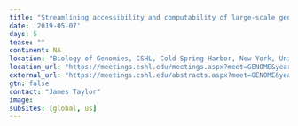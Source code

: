 ```yaml
---
title: "Streamlining accessibility and computability of large-scale genomic datasets with the NHGRI Genomic Data Science Analysis, Visualization, and Informatics Lab-Space (AnVIL)"
date: '2019-05-07'
days: 5
tease: ""
continent: NA
location: "Biology of Genomies, CSHL, Cold Spring Harbor, New York, United States"
location_url: "https://meetings.cshl.edu/meetings.aspx?meet=GENOME&year=19"
external_url: "https://meetings.cshl.edu/abstracts.aspx?meet=GENOME&year=19"
gtn: false
contact: "James Taylor"
image: 
subsites: [global, us]
---
```

